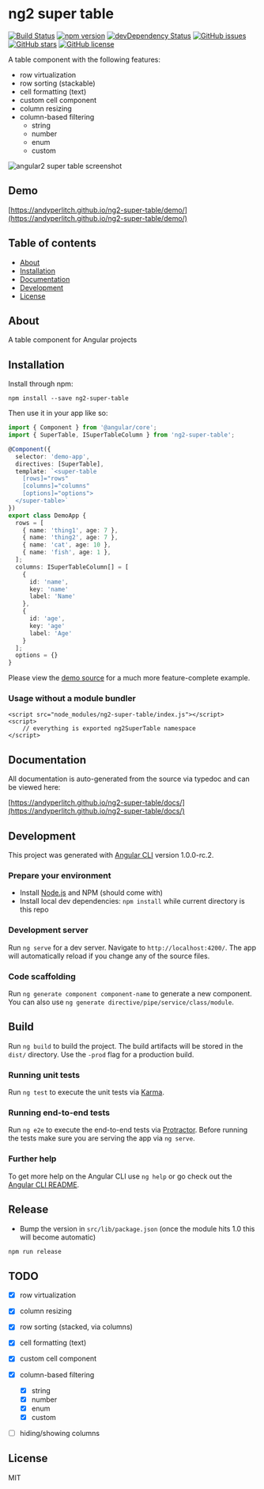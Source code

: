 # ng2 super table
[![Build Status](https://travis-ci.org/andyperlitch/ng2-super-table.svg?branch=master)](https://travis-ci.org/andyperlitch/ng2-super-table)
[![npm version](https://badge.fury.io/js/ng2-super-table.svg)](http://badge.fury.io/js/ng2-super-table)
[![devDependency Status](https://david-dm.org/andyperlitch/ng2-super-table/dev-status.svg)](https://david-dm.org/andyperlitch/ng2-super-table#info=devDependencies)
[![GitHub issues](https://img.shields.io/github/issues/andyperlitch/ng2-super-table.svg)](https://github.com/andyperlitch/ng2-super-table/issues)
[![GitHub stars](https://img.shields.io/github/stars/andyperlitch/ng2-super-table.svg)](https://github.com/andyperlitch/ng2-super-table/stargazers)
[![GitHub license](https://img.shields.io/badge/license-MIT-blue.svg)](https://raw.githubusercontent.com/andyperlitch/ng2-super-table/master/MIT-LICENSE)

A table component with the following features:

- row virtualization
- row sorting (stackable)
- cell formatting (text)
- custom cell component
- column resizing
- column-based filtering
  - string
  - number
  - enum
  - custom

![angular2 super table screenshot](http://i.imgur.com/ERUHmza.png)


## Demo

[https://andyperlitch.github.io/ng2-super-table/demo/](https://andyperlitch.github.io/ng2-super-table/demo/)

## Table of contents

- [About](#about)
- [Installation](#installation)
- [Documentation](#documentation)
- [Development](#development)
- [License](#license)

## About

A table component for Angular projects

## Installation

Install through npm:
```
npm install --save ng2-super-table
```

Then use it in your app like so:

```typescript
import { Component } from '@angular/core';
import { SuperTable, ISuperTableColumn } from 'ng2-super-table';

@Component({
  selector: 'demo-app',
  directives: [SuperTable],
  template: `<super-table
    [rows]="rows"
    [columns]="columns"
    [options]="options">
  </super-table>`
})
export class DemoApp {
  rows = [
    { name: 'thing1', age: 7 },
    { name: 'thing2', age: 7 },
    { name: 'cat', age: 10 },
    { name: 'fish', age: 1 },
  ];
  columns: ISuperTableColumn[] = [
    {
      id: 'name',
      key: 'name'
      label: 'Name'
    },
    {
      id: 'age',
      key: 'age'
      label: 'Age'
    }
  ];
  options = {}
}
```

Please view the [demo source](https://github.com/andyperlitch/ng2-super-table/blob/master/src/app/demo.component.ts) for a much more feature-complete example.

### Usage without a module bundler
```
<script src="node_modules/ng2-super-table/index.js"></script>
<script>
    // everything is exported ng2SuperTable namespace
</script>
```

## Documentation
All documentation is auto-generated from the source via typedoc and can be viewed here:

[https://andyperlitch.github.io/ng2-super-table/docs/](https://andyperlitch.github.io/ng2-super-table/docs/)

## Development

This project was generated with [Angular CLI](https://github.com/angular/angular-cli) version 1.0.0-rc.2.

### Prepare your environment
* Install [Node.js](http://nodejs.org/) and NPM (should come with)
* Install local dev dependencies: `npm install` while current directory is this repo

### Development server
Run `ng serve` for a dev server. Navigate to `http://localhost:4200/`. The app will automatically reload if you change any of the source files.

### Code scaffolding

Run `ng generate component component-name` to generate a new component. You can also use `ng generate directive/pipe/service/class/module`.

## Build

Run `ng build` to build the project. The build artifacts will be stored in the `dist/` directory. Use the `-prod` flag for a production build.

### Running unit tests

Run `ng test` to execute the unit tests via [Karma](https://karma-runner.github.io).

### Running end-to-end tests

Run `ng e2e` to execute the end-to-end tests via [Protractor](http://www.protractortest.org/).
Before running the tests make sure you are serving the app via `ng serve`.

### Further help

To get more help on the Angular CLI use `ng help` or go check out the [Angular CLI README](https://github.com/angular/angular-cli/blob/master/README.md).

## Release

* Bump the version in `src/lib/package.json` (once the module hits 1.0 this will become automatic)

```bash
npm run release
```

## TODO
- [X] row virtualization
- [X] column resizing
- [X] row sorting (stacked, via columns)
- [X] cell formatting (text)
- [X] custom cell component
- [X] column-based filtering
  - [X] string
  - [X] number
  - [X] enum
  - [X] custom
- [ ] hiding/showing columns


## License

MIT
